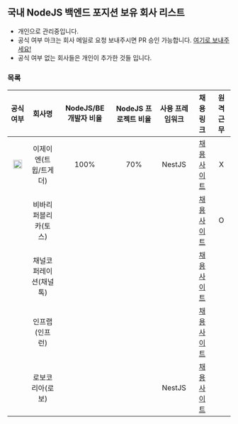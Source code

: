 ## 국내 NodeJS 백엔드 포지션 보유 회사 리스트


- 개인으로 관리중입니다.
- 공식 여부 마크는 회사 메일로 요청 보내주시면 PR 승인 가능합니다. [여기로 보내주세요!](mailto:j_kim@ejn.gg)
- 공식 여부 없는 회사들은 개인이 추가한 것들 입니다.


### 목록
|공식 여부| 회사명 | NodeJS/BE 개발자 비율 | NodeJS 프로젝트 비율 | 사용 프레임워크 | 채용 링크 | 원격 근무 | 
|:------: |:------:|:-----------:|:---------:|:---------:|:---------:|:---------:|
| <img src="https://github.com/ejn-jimmy/node-backend-in-korea/assets/142366502/e5e8cf74-3c26-4705-b56c-97fb3c6e11bf" width="20" height="20"/> | 이제이엔(트윕/트게더) | 100% | 70% | NestJS | [채용 사이트](https://www.ejn.team/) | X |
| | 비바리퍼블리카(토스)	 |  | |  | [채용 사이트](https://toss.im/career/jobs?search=node) | O |
| | 채널코퍼레이션(채널톡)	 |  | |  | [채용 사이트](https://channel.io/ko/jobs) |  |
| | 인프랩(인프런)	 |  | |  | [채용 사이트](https://inflab.oopy.io/) |  |
| | 로보코리아(로보)	 |  | | NestJS| [채용 사이트](https://orbisailovo.notion.site/LOVO-db490c88a5384f778e913c614b7f6530) |  |

